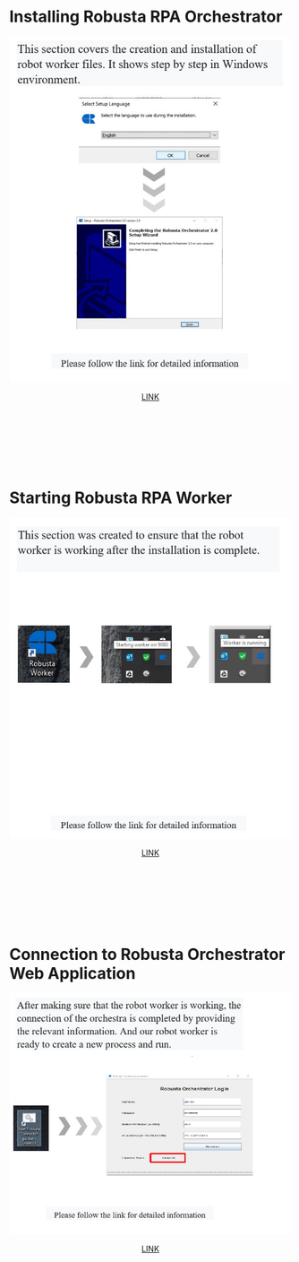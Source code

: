 ﻿



<br>
<br>


# **Installing Robusta RPA Orchestrator**

<div align="center">

![](/files/page1.jpg)


[LINK](/files/Robusta%20RPA%20Worker%20Installation%20Guide%20EN.pdf)
  
   </div>


<br>
<br>
<br>
<br>
<br>
<br>

# **Starting Robusta RPA Worker**

<div align="center">

![](/files/page2.jpg)
  

[LINK](/files/Robusta%20RPA%20Worker%20Installation%20Guide%20EN.pdf)
  
  </div>
  
  <br>
<br>
<br>
<br>
<br>
<br>


# **Connection  to Robusta Orchestrator Web Application**

<div align="center">

![](/files/page3.jpg)

[LINK](/files/Robusta%20RPA%20Worker%20Installation%20Guide%20EN.pdf)
  
  </div>
  
